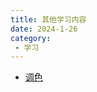 ```yaml
---
title: 其他学习内容
date: 2024-1-26
category:
 - 学习
---
```

- [调色](https://www.bilibili.com/video/BV1nQ4y1c7GS)